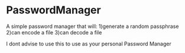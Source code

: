 # PasswordManager
A simple password manager that will:
1)generate a random passphrase
2)can encode a file
3)can decode a file

I dont advise to use this to use as your personal Password Manager
